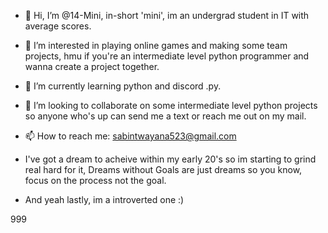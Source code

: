 - 👋 Hi, I’m @14-Mini, in-short 'mini', im an undergrad student in IT with average scores.
- 👀 I’m interested in playing online games and making some team projects, hmu if you're an intermediate level python programmer and wanna create a project together.
- 🌱 I’m currently learning python and discord .py. 
- 💞️ I’m looking to collaborate on some intermediate level python projects so anyone who's up can send me a text or reach me out on my mail.
- 📫 How to reach me: sabintwayana523@gmail.com

- I've got a dream to acheive within my early 20's so im starting to grind real hard for it, Dreams without Goals are just dreams so you know, focus on the process not the goal.
- And yeah lastly, im a introverted one :)

999

<!---
14-Mini/14-Mini is a ✨ special ✨ repository because its `README.md` (this file) appears on your GitHub profile.
You can click the Preview link to take a look at your changes.
--->

